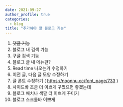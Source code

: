 ```yaml
---
date: 2021-09-27
author_profile: true
categories:
  - blog
title: "추가해야 할 블로그 기능"
---
```

1. ~~댓글 기능~~
2. 블로그 내 검색 기능
3. 구글 검색 기능
4. 블로그 글 내 메뉴판? 
5. Read time 나오는거 수정하기
6. 이전 글, 다음 글 모양 수정하기
7. 글 폰트 수정하기 ( https://noonnu.cc/font_page/733 )
8. 사이드바 조금 더 이쁘게 꾸몄으면 좋겠는데
9. 블로그 배치나 색깔 더 이쁘게 꾸미기
10. 블로그 스크롤바 이쁘게
